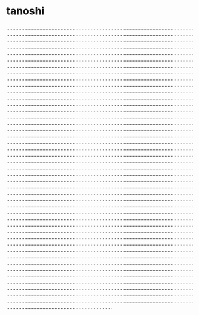 # tanoshi

......................................................................................................................................................................................................................................................................................................................................................................................................................................................................................................................................................................................................................................................................................................................................................................................................................................................................................................................................................................................................................................................................................................................................................................................................................................................................................................................................................................................................................................................................................................................................................................................................................................................................................................................................................................................................................................................................................................................................................................................................................................................................................................................................................................................................................................................................................................................................................................................................................................................................................................................................................................................................................................................................................................................................................................................................................................................................................................................................................................................................................................................................................................................................................................................................................................................................................................................................................................................................................................................................................................................................................................................................................................................................................................................................................................................................................................................................................................................................................................................................................................................................................................................................................................................................................................................................................................................................................................................................................................................................................................................................................................................................................................................................................................................................................................................................................................................................................................................................................................................................................................................................................................................................................................................................................................................................................................................................................................................................................................................................................................................................................................................................................................................................................................................................................